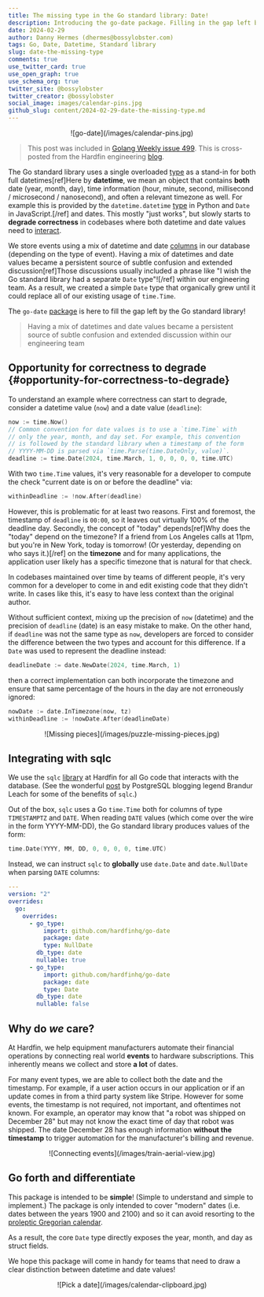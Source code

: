 ```yaml
---
title: The missing type in the Go standard library: Date!
description: Introducing the go-date package. Filling in the gap left by the Go standard library.
date: 2024-02-29
author: Danny Hermes (dhermes@bossylobster.com)
tags: Go, Date, Datetime, Standard library
slug: date-the-missing-type
comments: true
use_twitter_card: true
use_open_graph: true
use_schema_org: true
twitter_site: @bossylobster
twitter_creator: @bossylobster
social_image: images/calendar-pins.jpg
github_slug: content/2024-02-29-date-the-missing-type.md
---
```


<div markdown="1" style="text-align: center;">
  ![go-date](/images/calendar-pins.jpg)
</div>

> This post was included in [Golang Weekly issue 499][10].
> This is cross-posted from the Hardfin engineering [blog][9].

The Go standard library uses a single overloaded [type][1] as a stand-in for
both full datetimes[ref]Here by **datetime**, we mean an object that contains
**both** date (year, month, day), time information (hour, minute, second,
millisecond / microsecond / nanosecond), and often a relevant timezone as well.
For example this is provided by the `datetime.datetime` [type][4] in Python and
`Date` in JavaScript.[/ref] and dates. This mostly "just works", but slowly
starts to **degrade correctness** in codebases where both datetime and date
values need to [interact][2].

We store events using a mix of datetime and date [columns][8] in our database
(depending on the type of event). Having a mix of datetimes and date values
became a persistent source of subtle confusion and extended discussion[ref]Those
discussions usually included a phrase like "I wish the Go standard library had a
separate `Date` type"![/ref] within our engineering team. As a result, we
created a simple `Date` type that organically grew until it could replace all of
our existing usage of `time.Time`.

The `go-date` [package][3] is here to fill the gap left by the Go standard
library!

> Having a mix of datetimes and date values became a persistent source of subtle
> confusion and extended discussion within our engineering team

## Opportunity for correctness to degrade {#opportunity-for-correctness-to-degrade}

To understand an example where correctness can start to degrade, consider
a datetime value (`now`) and a date value (`deadline`):

```go
now := time.Now()
// Common convention for date values is to use a `time.Time` with
// only the year, month, and day set. For example, this convention
// is followed by the standard library when a timestamp of the form
// YYYY-MM-DD is parsed via `time.Parse(time.DateOnly, value)`.
deadline := time.Date(2024, time.March, 1, 0, 0, 0, 0, time.UTC)
```

With two `time.Time` values, it's very reasonable for a developer to
compute the check "current date is on or before the deadline" via:

```go
withinDeadline := !now.After(deadline)
```

However, this is problematic for at least two reasons. First and foremost, the
timestamp of `deadline` is `00:00`, so it leaves out virtually 100% of the
deadline day. Secondly, the concept of "today" depends[ref]Why does the "today"
depend on the timezone? If a friend from Los Angeles calls at 11pm, but you're
in New York, today is tomorrow! (Or yesterday, depending on who says it.)[/ref]
on the **timezone** and for many applications, the application user likely has a
specific timezone that is natural for that check.

In codebases maintained over time by teams of different people, it's very
common for a developer to come in and edit existing code that they didn't
write. In cases like this, it's easy to have less context than the original
author.

Without sufficient context, mixing up the precision of `now` (datetime) and the
precision of `deadline` (date) is an easy mistake to make. On the other hand, if
`deadline` was not the same type as `now`, developers are forced to consider the
difference between the two types and account for this difference. If a `Date`
was used to represent the deadline instead:

```go
deadlineDate := date.NewDate(2024, time.March, 1)
```

then a correct implementation can both incorporate the timezone and ensure
that same percentage of the hours in the day are not erroneously ignored:

```go
nowDate := date.InTimezone(now, tz)
withinDeadline := !nowDate.After(deadlineDate)
```

<div markdown="1" style="text-align: center;">
  ![Missing pieces](/images/puzzle-missing-pieces.jpg)
</div>

## Integrating with sqlc

We use the `sqlc` [library][6] at Hardfin for all Go code that interacts with
the database. (See the wonderful [post][5] by PostgreSQL blogging legend Brandur
Leach for some of the benefits of `sqlc`.)

Out of the box, `sqlc` uses a Go `time.Time` both for columns of type
`TIMESTAMPTZ` and `DATE`. When reading `DATE` values (which come over the
wire in the form YYYY-MM-DD), the Go standard library produces values of the
form:

```go
time.Date(YYYY, MM, DD, 0, 0, 0, 0, time.UTC)
```

Instead, we can instruct `sqlc` to **globally** use `date.Date` and
`date.NullDate` when parsing `DATE` columns:

```yaml
---
version: "2"
overrides:
  go:
    overrides:
      - go_type:
          import: github.com/hardfinhq/go-date
          package: date
          type: NullDate
        db_type: date
        nullable: true
      - go_type:
          import: github.com/hardfinhq/go-date
          package: date
          type: Date
        db_type: date
        nullable: false
```

## Why do _we_ care?

At Hardfin, we help equipment manufacturers automate their financial operations
by connecting real world **events** to hardware subscriptions. This inherently
means we collect and store **a lot** of dates.

For many event types, we are able to collect both the date and the timestamp.
For example, if a user action occurs in our application or if an update comes in
from a third party system like Stripe. However for some events, the timestamp is
not required, not important, and oftentimes not known. For example, an operator
may know that "a robot was shipped on December 28" but may not know the exact
time of day that robot was shipped. The date December 28 has enough information
**without the timestamp** to trigger automation for the manufacturer's billing
and revenue.

<div markdown="1" style="text-align: center;">
  ![Connecting events](/images/train-aerial-view.jpg)
</div>

## Go forth and differentiate

This package is intended to be **simple**! (Simple to understand and simple to
implement.) The package is only intended to cover "modern" dates (i.e. dates
between the years 1900 and 2100) and so it can avoid resorting to the
[proleptic Gregorian calendar][7].

As a result, the core `Date` type directly exposes the year, month, and day as
struct fields.

We hope this package will come in handy for teams that need to draw a clear
distinction between datetime and date values!

<div markdown="1" style="text-align: center;">
  ![Pick a date](/images/calendar-clipboard.jpg)
</div>

[1]: https://pkg.go.dev/time#Time
[2]: #opportunity-for-correctness-to-degrade
[3]: https://pkg.go.dev/github.com/hardfinhq/go-date
[4]: https://docs.python.org/3/library/datetime.html
[5]: https://brandur.org/sqlc
[6]: https://docs.sqlc.dev
[7]: https://en.wikipedia.org/wiki/Proleptic_Gregorian_calendar
[8]: https://www.postgresql.org/docs/16/datatype-datetime.html
[9]: https://engineering.hardfin.com/2024/02/date-the-missing-type/
[10]: https://golangweekly.com/issues/499
